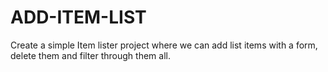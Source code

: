 # ADD-ITEM-LIST
Create a simple Item lister project where we can add list items with a form, delete them and filter through them all.
